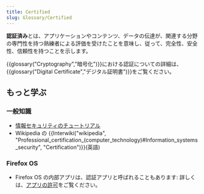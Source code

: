 ```yaml
---
title: Certified
slug: Glossary/Certified
---
```


**認証済み**とは、アプリケーションやコンテンツ、データの伝達が、関連する分野の専門性を持つ熟練者による評価を受けたことを意味し、従って、完全性、安全性、信頼性を持つことを示します。

{{glossary("Cryptography","暗号化")}}における認証についての詳細は、{{glossary("Digital Certificate","デジタル証明書")}}をご覧ください。

## もっと学ぶ

### 一般知識

- [情報セキュリティのチュートリアル](/ja/docs/Web/Security/Information_Security_Basics)
- Wikipedia の {{Interwiki("wikipedia", "Professional_certification_(computer_technology)#Information_systems_security", "Certification")}}(英語)

### Firefox OS

- Firefox OS の内部アプリは、認証アプリと呼ばれることもあります: 詳しくは、[アプリの許可](/jaApps/Build/App_permissions)をご覧ください。
